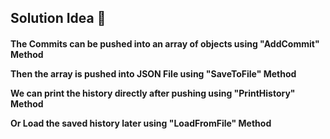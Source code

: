 <h2>Solution Idea 🧠</h2>
<h4>The Commits can be pushed into an array of objects using "AddCommit" Method <br>
  
Then the array is pushed into JSON File using "SaveToFile" Method <br>

We can print the history directly after pushing using "PrintHistory" Method <br>

Or Load the saved history later using "LoadFromFile" Method
</h4>
